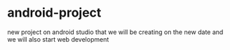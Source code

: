 # android-project
new project on android studio that we will be creating
on the new date
and we will also start web development

